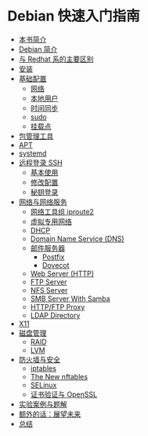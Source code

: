# Debian 快速入门指南

* [本书简介](README.md)
* [Debian 简介](intro.md)
* [与 Redhat 系的主要区别](diff-with-redhat.md)
* [安装]()
* [基础配置]()
  * [网络]()
  * [本地用户]()
  * [时间同步]()
  * [sudo]()
  * [挂载点]()
* [包管理工具]()
* [APT]()
* [systemd]()
* [远程登录 SSH]()
  * [基本使用]()
  * [修改配置]()
  * [秘钥登录]()
* [网络与网络服务]()
  * [网络工具组 iproute2]()
  * [虚拟专用网络]()
  * [DHCP]()
  * [Domain Name Service (DNS)]()
  * [邮件服务器]()
    * [Postfix]()
    * [Dovecot]()
  * [Web Server (HTTP)]()
  * [FTP Server]()
  * [NFS Server]()
  * [SMB Server With Samba]()
  * [HTTP/FTP Proxy]()
  * [LDAP Directory]()
* [X11]()
* [磁盘管理]()
  * [RAID]()
  * [LVM]()
* [防火墙与安全]()
  * [iptables]()
  * [The New nftables]()
  * [SELinux]()
  * [证书验证与 OpenSSL]()
* [实验案例与题解]()
* [额外的话：展望未来]()
* [总结]()

